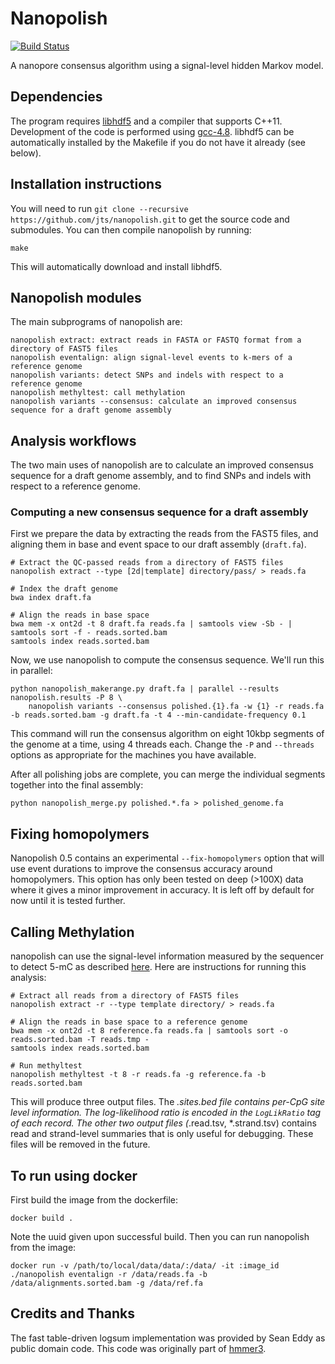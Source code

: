 # Nanopolish

[![Build Status](https://travis-ci.org/jts/nanopolish.svg?branch=master)](https://travis-ci.org/jts/nanopolish)

A nanopore consensus algorithm using a signal-level hidden Markov model.

## Dependencies

The program requires [libhdf5](http://www.hdfgroup.org/HDF5/release/obtain5.html) and a compiler that supports C++11. Development of the code is performed using [gcc-4.8](https://gcc.gnu.org/gcc-4.8/). libhdf5 can be automatically installed by the Makefile if you do not have it already (see below).

## Installation instructions

You will need to run ```git clone --recursive https://github.com/jts/nanopolish.git``` to get the source code and submodules. You can then compile nanopolish by running:

```
make
```

This will automatically download and install libhdf5.

## Nanopolish modules

The main subprograms of nanopolish are:

```
nanopolish extract: extract reads in FASTA or FASTQ format from a directory of FAST5 files
nanopolish eventalign: align signal-level events to k-mers of a reference genome
nanopolish variants: detect SNPs and indels with respect to a reference genome
nanopolish methyltest: call methylation
nanopolish variants --consensus: calculate an improved consensus sequence for a draft genome assembly
```

## Analysis workflows

The two main uses of nanopolish are to calculate an improved consensus sequence for a draft genome assembly, and to find SNPs and indels with respect to a reference genome.

### Computing a new consensus sequence for a draft assembly

First we prepare the data by extracting the reads from the FAST5 files, and aligning them in base and event space to our draft assembly (`draft.fa`).

```
# Extract the QC-passed reads from a directory of FAST5 files
nanopolish extract --type [2d|template] directory/pass/ > reads.fa

# Index the draft genome
bwa index draft.fa

# Align the reads in base space
bwa mem -x ont2d -t 8 draft.fa reads.fa | samtools view -Sb - | samtools sort -f - reads.sorted.bam
samtools index reads.sorted.bam

```

Now, we use nanopolish to compute the consensus sequence. We'll run this in parallel:

```
python nanopolish_makerange.py draft.fa | parallel --results nanopolish.results -P 8 \
    nanopolish variants --consensus polished.{1}.fa -w {1} -r reads.fa -b reads.sorted.bam -g draft.fa -t 4 --min-candidate-frequency 0.1
```

This command will run the consensus algorithm on eight 10kbp segments of the genome at a time, using 4 threads each. Change the ```-P``` and ```--threads``` options as appropriate for the machines you have available.

After all polishing jobs are complete, you can merge the individual segments together into the final assembly:

```
python nanopolish_merge.py polished.*.fa > polished_genome.fa
```

## Fixing homopolymers

Nanopolish 0.5 contains an experimental ```--fix-homopolymers``` option that will use event durations to improve the consensus accuracy around homopolymers. This option has only been tested on deep (>100X) data where it gives a minor improvement in accuracy. It is left off by default for now until it is tested further.

## Calling Methylation

nanopolish can use the signal-level information measured by the sequencer to detect 5-mC as described [here](http://www.nature.com/nmeth/journal/vaop/ncurrent/full/nmeth.4184.html). Here are instructions for running this analysis:

```
# Extract all reads from a directory of FAST5 files
nanopolish extract -r --type template directory/ > reads.fa

# Align the reads in base space to a reference genome
bwa mem -x ont2d -t 8 reference.fa reads.fa | samtools sort -o reads.sorted.bam -T reads.tmp -
samtools index reads.sorted.bam

# Run methyltest
nanopolish methyltest -t 8 -r reads.fa -g reference.fa -b reads.sorted.bam
```

This will produce three output files. The *.sites.bed file contains per-CpG site level information. The log-likelihood ratio is encoded in the `LogLikRatio` tag of each record. The other two output files (*.read.tsv, *.strand.tsv) contains read and strand-level summaries that is only useful for debugging. These files will be removed in the future.

## To run using docker

First build the image from the dockerfile:
```
docker build .
```
Note the uuid given upon successful build.
Then you can run nanopolish from the image:
```
docker run -v /path/to/local/data/data/:/data/ -it :image_id  ./nanopolish eventalign -r /data/reads.fa -b /data/alignments.sorted.bam -g /data/ref.fa
```

## Credits and Thanks

The fast table-driven logsum implementation was provided by Sean Eddy as public domain code. This code was originally part of [hmmer3](http://hmmer.janelia.org/).
